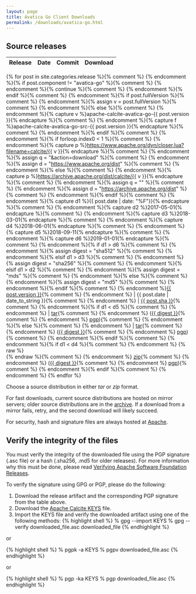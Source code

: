 ```yaml
---
layout: page
title: Avatica Go Client Downloads
permalink: /downloads/avatica-go.html
---
```


<!--
{% comment %}
Licensed to the Apache Software Foundation (ASF) under one or more
contributor license agreements.  See the NOTICE file distributed with
this work for additional information regarding copyright ownership.
The ASF licenses this file to you under the Apache License, Version 2.0
(the "License"); you may not use this file except in compliance with
the License.  You may obtain a copy of the License at

http://www.apache.org/licenses/LICENSE-2.0

Unless required by applicable law or agreed to in writing, software
distributed under the License is distributed on an "AS IS" BASIS,
WITHOUT WARRANTIES OR CONDITIONS OF ANY KIND, either express or implied.
See the License for the specific language governing permissions and
limitations under the License.
{% endcomment %}
-->

## Source releases

Release          | Date       | Commit   | Download
:--------------- | :--------- | :------- | :-------
{% for post in site.categories.release %}{% comment %}
{% endcomment %}{% if post.component != "avatica-go" %}{% comment %}
{% endcomment %}{% continue %}{% comment %}
{% endcomment %}{% endif %}{% comment %}
{% endcomment %}{% if post.fullVersion %}{% comment %}
{% endcomment %}{% assign v = post.fullVersion %}{% comment %}
{% endcomment %}{% else %}{% comment %}
{% endcomment %}{% capture v %}apache-calcite-avatica-go-{{ post.version }}{% endcapture %}{% comment %}
{% endcomment %}{% capture f %}apache-calcite-avatica-go-src-{{ post.version }}{% endcapture %}{% comment %}
{% endcomment %}{% endif %}{% comment %}
{% endcomment %}{% if forloop.index0 < 1 %}{% comment %}
{% endcomment %}{% capture p %}https://www.apache.org/dyn/closer.lua?filename=calcite/{{ v }}{% endcapture %}{% comment %}
{% endcomment %}{% assign q = "&action=download" %}{% comment %}
{% endcomment %}{% assign d = "https://www.apache.org/dist" %}{% comment %}
{% endcomment %}{% else %}{% comment %}
{% endcomment %}{% capture p %}https://archive.apache.org/dist/calcite/{{ v }}{% endcapture %}{% comment %}
{% endcomment %}{% assign q = "" %}{% comment %}
{% endcomment %}{% assign d = "https://archive.apache.org/dist" %}{% comment %}
{% endcomment %}{% endif %}{% comment %}
{% endcomment %}{% capture d1 %}{{ post.date | date: "%F"}}{% endcapture %}{% comment %}
{% endcomment %}{% capture d2 %}2017-05-01{% endcapture %}{% comment %}
{% endcomment %}{% capture d3 %}2018-03-01{% endcapture %}{% comment %}
{% endcomment %}{% capture d4 %}2018-06-01{% endcapture %}{% comment %}
{% endcomment %}{% capture d5 %}2018-09-11{% endcapture %}{% comment %}
{% endcomment %}{% capture d6 %}2019-01-01{% endcapture %}{% comment %}
{% endcomment %}{% if d1 > d6 %}{% comment %}
{% endcomment %}{% assign digest = "sha512" %}{% comment %}
{% endcomment %}{% elsif d1 > d3 %}{% comment %}
{% endcomment %}{% assign digest = "sha256" %}{% comment %}
{% endcomment %}{% elsif d1 > d2 %}{% comment %}
{% endcomment %}{% assign digest = "mds" %}{% comment %}
{% endcomment %}{% else %}{% comment %}
{% endcomment %}{% assign digest = "md5" %}{% comment %}
{% endcomment %}{% endif %}{% comment %}
{% endcomment %}<a href="{{ site.baseurl }}/docs/go_history.html#{{ post.tag }}">{{ post.version }}</a>{% comment %}
{% endcomment %} | {{ post.date | date_to_string }}{% comment %}
{% endcomment %} | <a href="https://github.com/apache/calcite-avatica-go/commit/{{ post.sha }}">{{ post.sha }}</a>{% comment %}
{% endcomment %}{% if d1 < d5 %}{% comment %}
{% endcomment %} | <a href="{{ p }}/{{ f }}.tar.gz{{ q }}">tar</a>{% comment %}
{% endcomment %} (<a href="{{ d }}/calcite/{{ v }}/{{ f }}.tar.gz.{{ digest }}">{{ digest }}</a>{% comment %}
{% endcomment %} <a href="{{ d }}/calcite/{{ v }}/{{ f }}.tar.gz.asc">pgp</a>){% comment %}
{% endcomment %}{% else %}{% comment %}
{% endcomment %} | <a href="{{ p }}/{{ v }}-src.tar.gz{{ q }}">tar</a>{% comment %}
{% endcomment %} (<a href="{{ d }}/calcite/{{ v }}/{{ v }}-src.tar.gz.{{ digest }}">{{ digest }}</a>{% comment %}
{% endcomment %} <a href="{{ d }}/calcite/{{ v }}/{{ v }}-src.tar.gz.asc">pgp</a>){% comment %}
{% endcomment %}{% endif %}{% comment %}
{% endcomment %}{% if d1 < d4 %}{% comment %}
{% endcomment %} {% raw %}<br>{% endraw %}{% comment %}
{% endcomment %} <a href="{{ p }}/{{ f }}.zip{{ q }}">zip</a>{% comment %}
{% endcomment %} (<a href="{{ d }}/calcite/{{ v }}/{{ f }}.zip.{{ digest }}">{{ digest }}</a>{% comment %}
{% endcomment %} <a href="{{ d }}/calcite/{{ v }}/{{ f }}.zip.asc">pgp</a>){% comment %}
{% endcomment %}{% endif %}{% comment %}
{% endcomment %}
{% endfor %}

Choose a source distribution in either *tar* or *zip* format.

For fast downloads, current source distributions are hosted on mirror servers;
older source distributions are in the
[archive](https://archive.apache.org/dist/calcite/).
If a download from a mirror fails, retry, and the second download will likely
succeed.

For security, hash and signature files are always hosted at
[Apache](https://www.apache.org/dist).

## Verify the integrity of the files

You must verify the integrity of the downloaded file using the PGP signature (.asc file) or a hash (.sha256, .md5 for older
releases). For more information why this must be done, please read [Verifying Apache Software Foundation Releases](https://www.apache.org/info/verification.html).

To verify the signature using GPG or PGP, please do the following:

1. Download the release artifact and the corresponding PGP signature from the table above.
2. Download the [Apache Calcite KEYS](https://www.apache.org/dist/calcite/KEYS) file.
3. Import the KEYS file and verify the downloaded artifact using one of the following methods:
{% highlight shell %}
% gpg --import KEYS
% gpg --verify downloaded_file.asc downloaded_file
{% endhighlight %}

or

{% highlight shell %}
% pgpk -a KEYS
% pgpv downloaded_file.asc
{% endhighlight %}

or

{% highlight shell %}
% pgp -ka KEYS
% pgp downloaded_file.asc
{% endhighlight %}
